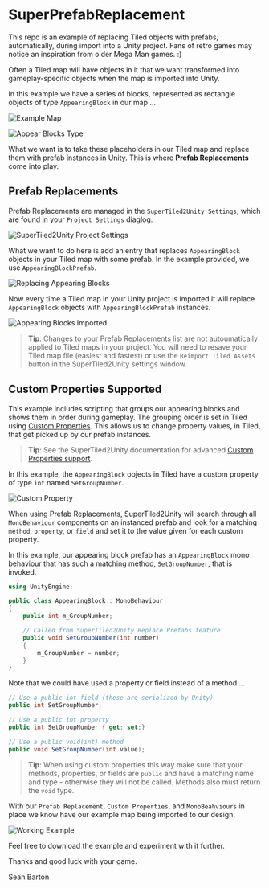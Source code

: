 # SuperPrefabReplacement
This repo is an example of replacing Tiled objects with prefabs, automatically, during import into a Unity project. Fans of retro games may notice an inspiration from older Mega Man games. :)

Often a Tiled map will have objects in it that we want transformed into gameplay-specific objects when the map is imported into Unity.

In this example we have a series of blocks, represented as rectangle objects of type `AppearingBlock` in our map ...

![Example Map](./docs/map.png)

![Appear Blocks Type](./docs/appear-block-type.png)

What we want is to take these placeholders in our Tiled map and replace them with prefab instances in Unity. This is where **Prefab Replacements** come into play.

Prefab Replacements
-------------------
Prefab Replacements are managed in the `SuperTiled2Unity Settings`, which are found in your `Project Settings` diaglog.

![SuperTiled2Unity Project Settings](./docs/st2u-project-settings.png)

What we want to do here is add an entry that replaces `AppearingBlock` objects in your Tiled map with some prefab. In the example provided, we use `AppearingBlockPrefab`.

![Replacing Appearing Blocks](./docs/aprearing-block-replacement.gif)

Now every time a Tiled map in your Unity project is imported it will replace `AppearingBlock` objects with `AppearingBlockPrefab` instances.

![Appearing Blocks Imported](./docs/appearing-blocks-replaced.png)

> **Tip**: Changes to your Prefab Replacements list are not autoumatically applied to Tiled maps in your project. You will need to resave your Tiled map file (easiest and fastest) or use the `Reimport Tiled Assets` button in the SuperTiled2Unity settings window.

Custom Properties Supported
---------------------------

This example includes scripting that groups our appearing blocks and shows them in order during gameplay. The grouping order is set in Tiled using [Custom Properties](https://doc.mapeditor.org/en/stable/manual/custom-properties/). This allows us to change property values, in Tiled, that get picked up by our prefab instances.

> **Tip**: See the SuperTiled2Unity documentation for advanced [Custom Properties support](https://supertiled2unity.readthedocs.io/en/latest/manual/custom-properties.html).

In this example, the `AppearingBlock` objects in Tiled have a custom property of type `int` named `SetGroupNumber`.

![Custom Property](./docs/set-group-number-props.png)

When using Prefab Replacements, SuperTiled2Unity will search through all `MonoBehaviour` components on an instanced prefab and look for a matching `method`, `property`, or `field` and set it to the value given for each custom property.

In this example, our appearing block prefab has an `AppearingBlock` mono behaviour that has such a matching method, `SetGroupNumber`, that is invoked.

```cs
using UnityEngine;

public class AppearingBlock : MonoBehaviour
{
    public int m_GroupNumber;

    // Called from SuperTiled2Unity Replace Prefabs feature
    public void SetGroupNumber(int number)
    {
        m_GroupNumber = number;
    }
}
```

Note that we could have used a property or field instead of a method ...

```cs
// Use a public int field (these are serialized by Unity)
public int SetGroupNumber;

// Use a public int property
public int SetGroupNumber { get; set;} 

// Use a public void(int) method
public void SetGroupNumber(int value);
```

> **Tip**: When using custom properties this way make sure that your methods, properties, or fields are `public` and have a matching name and type - otherwise they will not be called. Methods also must return the `void` type.

With our `Prefab Replacement`, `Custom Properties`, and `MonoBeahviours` in place we know have our example map being imported to our design.

![Working Example](./docs/prefabs-working-example.gif)

Feel free to download the example and experiment with it further.

Thanks and good luck with your game.

Sean Barton